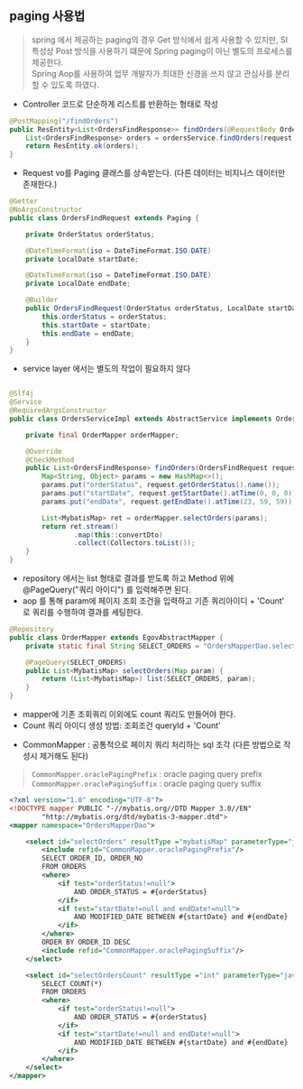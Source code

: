 
## paging 사용법

> spring 에서 제공하는 paging의 경우 Get 방식에서 쉽게 사용할 수 있지만, SI 특성상 Post 방식을 사용하기 떄문에 Spring paging이 아닌 별도의 프로세스를 제공한다.   
> Spring Aop를 사용하여 업무 개발자가 최대한 신경을 쓰지 않고 관심사를 분리할 수 있도록 하였다.


- Controller 코드로 단순하게 리스트를 반환하는 형태로 작성
```java
@PostMapping("/findOrders")
public ResEntity<List<OrdersFindResponse>> findOrders(@RequestBody OrdersFindRequest request) {
    List<OrdersFindResponse> orders = ordersService.findOrders(request);
    return ResEntity.ok(orders);
}
```

- Request vo를 Paging 클래스를 상속받는다. (다른 데이터는 비지니스 데이터만 존재한다.)
```java
@Getter
@NoArgsConstructor
public class OrdersFindRequest extends Paging {

    private OrderStatus orderStatus;

    @DateTimeFormat(iso = DateTimeFormat.ISO.DATE)
    private LocalDate startDate;

    @DateTimeFormat(iso = DateTimeFormat.ISO.DATE)
    private LocalDate endDate;

    @Builder
    public OrdersFindRequest(OrderStatus orderStatus, LocalDate startDate, LocalDate endDate) {
        this.orderStatus = orderStatus;
        this.startDate = startDate;
        this.endDate = endDate;
    }
}
```

- service layer 에서는 별도의 작업이 필요하지 않다
```java

@Slf4j
@Service
@RequiredArgsConstructor
public class OrdersServiceImpl extends AbstractService implements OrdersService {

    private final OrderMapper orderMapper;

    @Override
    @CheckMethod
    public List<OrdersFindResponse> findOrders(OrdersFindRequest request) {
        Map<String, Object> params = new HashMap<>();
        params.put("orderStatus", request.getOrderStatus().name());
        params.put("startDate", request.getStartDate().atTime(0, 0, 0));
        params.put("endDate", request.getEndDate().atTime(23, 59, 59));

        List<MybatisMap> ret = orderMapper.selectOrders(params);
        return ret.stream()
                .map(this::convertDto)
                .collect(Collectors.toList());
    }
}
```

- repository 에서는 list 형태로 결과를 받도록 하고 Method 위에 @PageQuery("쿼리 아이디") 를 입력해주면 된다.    
- aop 를 통해 param에 페이지 조회 조건을 입력하고 기존 쿼리아이디 + 'Count' 로 쿼리를 수행하여 결과를 세팅한다.  
```java
@Repository
public class OrderMapper extends EgovAbstractMapper {
    private static final String SELECT_ORDERS = "OrdersMapperDao.selectOrders";

    @PageQuery(SELECT_ORDERS)
    public List<MybatisMap> selectOrders(Map param) {
        return (List<MybatisMap>) list(SELECT_ORDERS, param);
    }
}
```

- mapper에 기존 조회쿼리 이외에도 count 쿼리도 만들어야 한다.  
- Count 쿼리 아이디 생성 방법: 조회조건 queryId + 'Count'

* CommonMapper : 공통적으로 페이지 쿼리 처리하는 sql 조각 (다른 방법으로 작성시 제거해도 된다)
> `CommonMapper.oraclePagingPrefix` : oracle paging query prefix  
> `CommonMapper.oraclePagingSuffix` : oracle paging query suffix

```xml
<?xml version="1.0" encoding="UTF-8"?>
<!DOCTYPE mapper PUBLIC "-//mybatis.org//DTD Mapper 3.0//EN"
        "http://mybatis.org/dtd/mybatis-3-mapper.dtd">
<mapper namespace="OrdersMapperDao">

    <select id="selectOrders" resultType ="mybatisMap" parameterType="java.util.HashMap">
        <include refid="CommonMapper.oraclePagingPrefix"/>
        SELECT ORDER_ID, ORDER_NO
        FROM ORDERS
        <where>
            <if test="orderStatus!=null">
                AND ORDER_STATUS = #{orderStatus}
            </if>
            <if test="startDate!=null and endDate!=null">
                AND MODIFIED_DATE BETWEEN #{startDate} and #{endDate}
            </if>
        </where>
        ORDER BY ORDER_ID DESC
        <include refid="CommonMapper.oraclePagingSuffix"/>
    </select>

    <select id="selectOrdersCount" resultType ="int" parameterType="java.util.HashMap">
        SELECT COUNT(*)
        FROM ORDERS
        <where>
            <if test="orderStatus!=null">
                AND ORDER_STATUS = #{orderStatus}
            </if>
            <if test="startDate!=null and endDate!=null">
                AND MODIFIED_DATE BETWEEN #{startDate} and #{endDate}
            </if>
        </where>
    </select>
</mapper>
```






